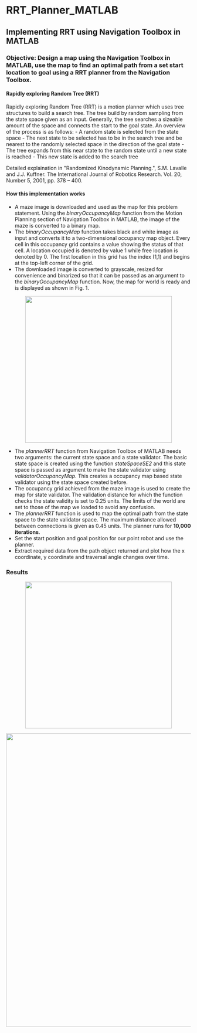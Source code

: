 # RRT_Planner_MATLAB
## Implementing RRT using Navigation Toolbox in MATLAB

### Objective: Design a map using the Navigation Toolbox in MATLAB, use the map to find an optimal path from a set start location to goal using a RRT planner from the Navigation Toolbox.

#### Rapidly exploring Random Tree (RRT)
Rapidly exploring Random Tree (RRT) is a motion planner which uses tree structures to build a search tree. The tree build by random sampling from the state space given as an input. Generally, the tree searches a sizeable amount of the space and connects the start to the goal state. An overview of the process is as follows:
    - A random state is selected from the state space
    - The next state to be selected has to be in the search tree and be nearest to the randomly selected space in the direction of the goal state
    - The tree expands from this near state to the random state until a new state is reached
    - This new state is added to the search tree

Detailed explaination in "Randomized Kinodynamic Planning.", S.M. Lavalle and J.J. Kuffner. The International Journal of Robotics Research. Vol. 20, Number 5, 2001, pp. 378 – 400.

#### How this implementation works
- A maze image is downloaded and used as the map for this problem statement. Using the *binaryOccupancyMap* function from the Motion Planning section of Navigation Toolbox in MATLAB, the image of the maze is converted to a binary map.
- The *binaryOccupancyMap* function takes black and white image as input and converts it to a two-dimensional occupancy map object. Every cell in this occupancy grid contains a value showing the status of that cell. A location occupied is denoted by value 1 while free location is denoted by 0. The first location in this grid has the index (1,1) and begins at the top-left corner of the grid.
- The downloaded image is converted to grayscale, resized for convenience and binarized so that it can be passed as an argument to the *binaryOccupancyMap* function. Now, the map for world is ready and is displayed as shown in Fig. 1.
<p align="center">
  <img width="400" src="https://user-images.githubusercontent.com/94715242/218627664-4face33a-06a9-43b7-bd8e-bb762901f03f.png">
</p>

- The *plannerRRT* function from Navigation Toolbox of MATLAB needs two arguments: the current state space and a state validator. The basic state space is created using the function *stateSpaceSE2* and this state space is passed as argument to make the state validator using *validatorOccupancyMap*. This creates a occupancy map based state validator using the state space created before. 
- The occupancy grid achieved from the maze image is used to create the map for state validator. The validation distance for which the function checks the state validity is set to 0.25 units. The limits of the world are set to those of the map we loaded to avoid any confusion. 
- The *plannerRRT* function is used to map the optimal path from the state space to the state validator space. The maximum distance allowed between connections is given as 0.45 units. The planner runs for **10,000 iterations**. 
- Set the start position and goal position for our point robot and use the planner. 
- Extract required data from the path object returned and plot how the x coordinate, y coordinate and traversal angle changes over time.

### Results
<p align="center">
<img width="400" src="https://user-images.githubusercontent.com/94715242/218627755-374e0ca6-e5b1-4ee9-ba6f-58311a66c8b8.png">
</p>
<p align="center">
<img width="800" src="https://user-images.githubusercontent.com/94715242/218627523-31a4f165-cdea-493b-aea0-05fdb21ce994.png">
</p>
